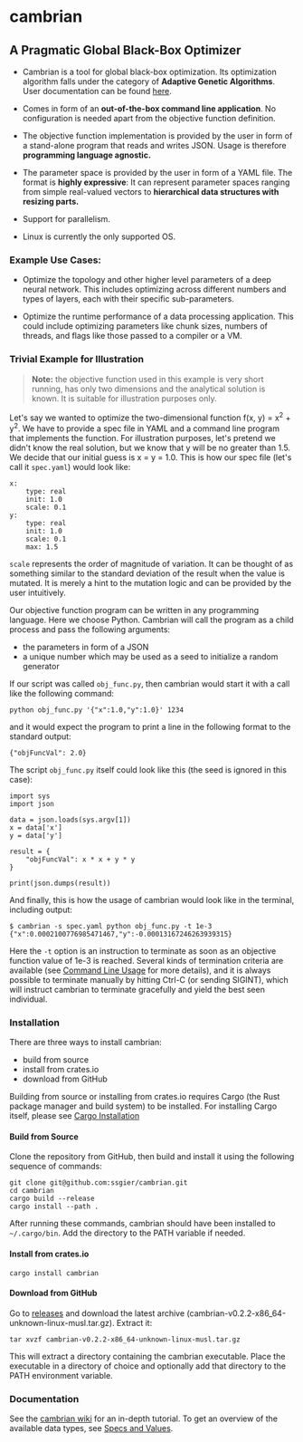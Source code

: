 # cambrian

## A Pragmatic Global Black-Box Optimizer

- Cambrian is a tool for global black-box optimization. Its optimization algorithm falls under the category of **Adaptive Genetic Algorithms**. User documentation can be found [here](https://github.com/ssgier/cambrian/wiki).

- Comes in form of an **out-of-the-box command line application**. No configuration is needed apart from the objective function definition.
  
- The objective function implementation is provided by the user in form of a stand-alone program that reads and writes JSON. Usage is therefore **programming language agnostic.**
  
- The parameter space is provided by the user in form of a YAML file. The format is **highly expressive**: It can represent parameter spaces ranging from simple real-valued vectors to **hierarchical data structures with resizing parts.**
  
- Support for parallelism.
  
- Linux is currently the only supported OS.
  

### Example Use Cases:

- Optimize the topology and other higher level parameters of a deep neural network. This includes optimizing across different numbers and types of layers, each with their specific sub-parameters.
  
- Optimize the runtime performance of a data processing application. This could include optimizing parameters like chunk sizes, numbers of threads, and flags like those passed to a compiler or a VM.
  

### Trivial Example for Illustration

> **Note:** the objective function used in this example is very short running, has only two dimensions and the analytical solution is known. It is suitable for illustration purposes only.

Let's say we wanted to optimize the two-dimensional function f(x, y) = x<sup>2</sup> + y<sup>2</sup>. We have to provide a spec file in YAML and a command line program that implements the function. For illustration purposes, let's pretend we didn't know the real solution, but we know that y will be no greater than 1.5. We decide that our initial guess is x = y = 1.0. This is how our spec file (let's call it `spec.yaml`) would look like:

```
x:
    type: real
    init: 1.0
    scale: 0.1
y:
    type: real
    init: 1.0
    scale: 0.1
    max: 1.5
```
`scale` represents the order of magnitude of variation. It can be thought of as something similar to the standard deviation of the result when the value is mutated. It is merely a hint to the mutation logic and can be provided by the user intuitively.


Our objective function program can be written in any programming language. Here we choose Python. Cambrian will call the program as a child process and pass the following arguments:
- the parameters in form of a JSON
- a unique number which may be used as a seed to initialize a random generator

If our script was called `obj_func.py`, then cambrian would start it with a call like the following command:

```
python obj_func.py '{"x":1.0,"y":1.0}' 1234
```

and it would expect the program to print a line in the following format to the standard output:

```
{"objFuncVal": 2.0}
```

The script `obj_func.py` itself could look like this (the seed is ignored in this case):

```
import sys
import json

data = json.loads(sys.argv[1])
x = data['x']
y = data['y']

result = {
    "objFuncVal": x * x + y * y
}

print(json.dumps(result))
```

And finally, this is how the usage of cambrian would look like in the terminal, including output:

```
$ cambrian -s spec.yaml python obj_func.py -t 1e-3
{"x":0.0002100776985471467,"y":-0.00013167246263939315}
```

Here the `-t` option is an instruction to terminate as soon as an objective function value of 1e-3 is reached. Several kinds of termination criteria are available (see [Command Line Usage](https://github.com/ssgier/cambrian/wiki/Command-Line-Usage) for more details), and it is always possible to terminate manually by hitting Ctrl-C (or sending SIGINT), which will instruct cambrian to terminate gracefully and yield the best seen individual.


### Installation

There are three ways to install cambrian:
* build from source
* install from crates.io
* download from GitHub

Building from source or installing from crates.io requires Cargo (the Rust package manager and build system) to be installed. For installing Cargo itself, please see [Cargo Installation](https://doc.rust-lang.org/cargo/getting-started/installation.html)

#### Build from Source
Clone the repository from GitHub, then build and install it using the following sequence of commands:

```
git clone git@github.com:ssgier/cambrian.git
cd cambrian
cargo build --release
cargo install --path .
```

After running these commands, cambrian should have been installed to `~/.cargo/bin`. Add the directory to the PATH variable if needed.

#### Install from crates.io
```
cargo install cambrian
```

#### Download from GitHub
Go to [releases](https://github.com/ssgier/cambrian/releases) and download the latest archive (cambrian-v0.2.2-x86_64-unknown-linux-musl.tar.gz). Extract it:
```
tar xvzf cambrian-v0.2.2-x86_64-unknown-linux-musl.tar.gz
```
This will extract a directory containing the cambrian executable. Place the executable in a directory of choice and optionally add that directory to the PATH environment variable.

### Documentation

See the [cambrian wiki](https://github.com/ssgier/cambrian/wiki) for an in-depth tutorial. To get an overview of the available data types, see [Specs and Values](https://github.com/ssgier/cambrian/wiki/Specs-and-Values).
